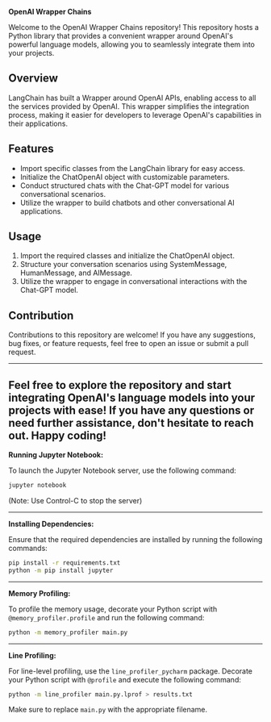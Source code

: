 **OpenAI Wrapper Chains**

Welcome to the OpenAI Wrapper Chains repository! This repository hosts a Python library that provides a convenient
wrapper around OpenAI's powerful language models, allowing you to seamlessly integrate them into your projects.

## Overview

LangChain has built a Wrapper around OpenAI APIs, enabling access to all the services provided by OpenAI. This wrapper
simplifies the integration process, making it easier for developers to leverage OpenAI's capabilities in their
applications.

## Features

- Import specific classes from the LangChain library for easy access.
- Initialize the ChatOpenAI object with customizable parameters.
- Conduct structured chats with the Chat-GPT model for various conversational scenarios.
- Utilize the wrapper to build chatbots and other conversational AI applications.

## Usage

1. Import the required classes and initialize the ChatOpenAI object.
2. Structure your conversation scenarios using SystemMessage, HumanMessage, and AIMessage.
3. Utilize the wrapper to engage in conversational interactions with the Chat-GPT model.

## Contribution

Contributions to this repository are welcome! If you have any suggestions, bug fixes, or feature requests, feel free to
open an issue or submit a pull request.



---

Feel free to explore the repository and start integrating OpenAI's language models into your projects with ease! If you have any questions or need further assistance, don't hesitate to reach out. Happy coding!
------------

**Running Jupyter Notebook:**

To launch the Jupyter Notebook server, use the following command:

```bash
jupyter notebook
```

(Note: Use Control-C to stop the server)

---

**Installing Dependencies:**

Ensure that the required dependencies are installed by running the following commands:

```bash
pip install -r requirements.txt
python -m pip install jupyter
```

---

**Memory Profiling:**

To profile the memory usage, decorate your Python script with `@memory_profiler.profile` and run the following command:

```bash
python -m memory_profiler main.py
```

---

**Line Profiling:**

For line-level profiling, use the `line_profiler_pycharm` package. Decorate your Python script with `@profile` and
execute the following command:

```bash
python -m line_profiler main.py.lprof > results.txt
```

Make sure to replace `main.py` with the appropriate filename.